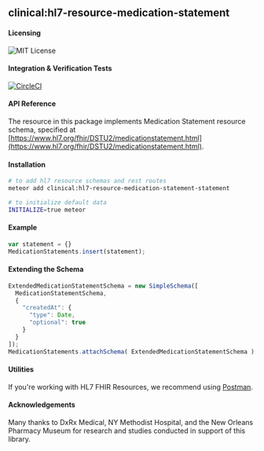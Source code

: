 ## clinical:hl7-resource-medication-statement

#### Licensing  
![MIT License](https://img.shields.io/badge/license-MIT-blue.svg)


#### Integration & Verification Tests  
[![CircleCI](https://circleci.com/gh/clinical-meteor/hl7-resource-medication-statement/tree/master.svg?style=svg)](https://circleci.com/gh/clinical-meteor/hl7-resource-medication-statement/tree/master)


#### API Reference  
The resource in this package implements Medication Statement resource schema, specified at [https://www.hl7.org/fhir/DSTU2/medicationstatement.html](https://www.hl7.org/fhir/DSTU2/medicationstatement.html). 



#### Installation  

````bash
# to add hl7 resource schemas and rest routes
meteor add clinical:hl7-resource-medication-statement-statement

# to initialize default data
INITIALIZE=true meteor
````


#### Example   

```js
var statement = {}
MedicationStatements.insert(statement);
```


#### Extending the Schema

```js
ExtendedMedicationStatementSchema = new SimpleSchema([
  MedicationStatementSchema,
  {
    "createdAt": {
      "type": Date,
      "optional": true
    }
  }
]);
MedicationStatements.attachSchema( ExtendedMedicationStatementSchema );
```


#### Utilities  

If you're working with HL7 FHIR Resources, we recommend using [Postman](https://chrome.google.com/webstore/detail/postman/fhbjgbiflinjbdggehcddcbncdddomop?hl=en).



#### Acknowledgements     

Many thanks to DxRx Medical, NY Methodist Hospital, and the New Orleans Pharmacy Museum for research and studies conducted in support of this library.  